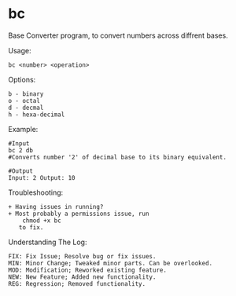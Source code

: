 bc
==

Base Converter program, to convert numbers across diffrent bases.

Usage:

	bc <number> <operation>

Options:

	b - binary
	o - octal 
	d - decmal
	h - hexa-decimal

Example:

	#Input
	bc 2 db 
	#Converts number '2' of decimal base to its binary equivalent.

	#Output
	Input: 2 Output: 10	

Troubleshooting:

	+ Having issues in running?
	+ Most probably a permissions issue, run
		chmod +x bc
	   to fix.


Understanding The Log:

	FIX: Fix Issue; Resolve bug or fix issues.
	MIN: Minor Change; Tweaked minor parts. Can be overlooked. 
	MOD: Modification; Reworked existing feature.
	NEW: New Feature; Added new functionality.
	REG: Regression; Removed functionality.
	
